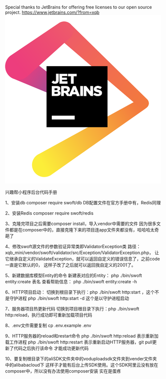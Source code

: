 Special thanks to JetBrains for offering free licenses to our open source project.
https://www.jetbrains.com/?from=xqb
![Image text](https://raw.githubusercontent.com/xiuavier/xqb/master/resource/jetbrains.png)




兴趣帮小程序后台代码手册

1、安装db
composer require swoft/db
DB配置文件在官方手册中有，Redis同理

2、安装Redis
composer require swoft/redis

3、克隆完项目之后需要composer install，导入vendor中需要的文件
因为很多文件都是在composer中的，直接克隆下来的项目连app文件夹都没有，哈哈哈太奇葩了

4、修改swoft源文件的参数验证异常类即ValidatorException类
路径：xqb_mini/vendor/swoft/validator/src/Exception/ValidatorException.php，
让它继承自定义的ValidateException，就可以返回自定义的错误信息了，之前code一直是它默认的0，
这样子改了之后就可以返回我自定义的2001了。

5、新建数据库模型Entity的命令
新建表对应的Entity：    php ./bin/swoft entity:create 表名
查看帮助信息：          php ./bin/swoft entity:create -h

6、HTTP项目启动：
切换到根目录下执行：php ./bin/swoft http:start ，这个不是守护进程
php ./bin/swoft http:start -d 这个是以守护进程启动

7、服务器项目热更新代码
切换到项目根目录下执行：php ./bin/swoft http:reload，执行成功即可重新加载项目代码

8、.env文件需要复制
cp .env.example .env

9、HTTP服务器的reload和restart命令
php ./bin/swoft http:reload 表示重新加载工作进程
php ./bin/swoft http:restart 表示重新启动HTTP服务器，git pull更新了代码之后执行该命令
才能成功更新代码

10、要复制根目录下的aliSDK文件夹中的voduploadsdk文件夹到vender文件夹中的alibabacloud下
这样子才能有后台上传SDK使用。这个SDK阿里云没有放在composer中，所以没有办法使用composer安装
实在是蛋疼
